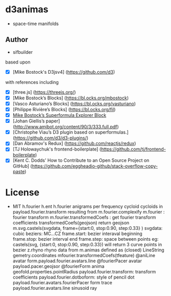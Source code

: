 
# d3animas

- space-time manifolds
  
## Author

- sifbuilder

based upon

- [x] [Mike Bostock's D3jsv4] (https://github.com/d3)

with references including

- [x] [three.js] (https://threejs.org/)
- [x] [Mike Bostock’s Blocks] (https://bl.ocks.org/mbostock)
- [x] [Vasco Asturiano’s Blocks] (https://bl.ocks.org/vasturiano)
- [x] [Philippe Rivière’s Blocks] (https://bl.ocks.org/fil)
- [x] [Mike Bostock’s Superformula Explorer Block](http://bl.ocks.org/mbostock/1021103)
- [x] [Johan Giellis’s paper] (http://www.amjbot.org/content/90/3/333.full.pdf)
- [x] [Christophe Viau’s D3 plugin based on superformulas.] (https://github.com/d3/d3-plugins/)
- [x] [Dan Abramov's Redux] (https://github.com/reactjs/redux)
- [x] [TJ Holowaychuk's frontend-boilerplate] (https://github.com/tj/frontend-boilerplate)
- [x] [Kent C. Dodds' How to Contribute to an Open Source Project on GitHub] (https://github.com/eggheadio-github/stack-overflow-copy-paste)

# License

- MIT
 h.fourier h.ent
    h.fourier anigrams per frequency cycloid
    cycloids in payload.fourier.transform resulting from m.fourier.complexify
 m.fourier : fourier transform
 m.fourier.transformedCoefs : get fourier transform coefficients
    transformedCoefs(geojson)
    return geojson
 m.svg.castels(svgdata, frame={start:0, stop:0.90, step:0.33} )
  svgdata: cubic beziers: MC...CZ
  frame.start: bezier interaval beginning
  frame.stop: bezier interval end
  frame.step: space between points
    eg: castels(svg, {start:0, stop:0.90, step:0.33}) will return 3 curve points in bezier
 z.rhyno
 rhyno data from m.animas
   defined as (closed) LineString gemetry.coordinates 
   mfourier.transformedCoefs(tfeature) 
     @aniLine avatar
       form.payload.fourier.avatars.line
     @fourierPacer avatar
       payload.pacer.geojsor 
     @fourierForm anima
       geofold.properties.pointRadius
       payload.fourier.transform:  transform coefficients
       payload.fourier.dotboform:  style of pencil dot
       payload.fourier.avatars.fourierPacer  form trace
       payload.fourier.avatars.line  sinusoid ray
